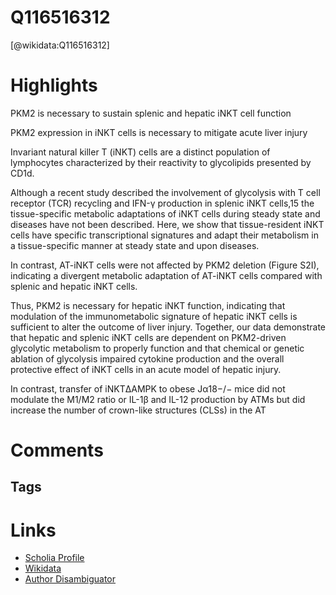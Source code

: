 
Q116516312
==========
  
  [@wikidata:Q116516312]  
  

# Highlights
PKM2 is necessary to sustain splenic and hepatic iNKT cell function

PKM2 expression in iNKT cells is necessary to mitigate acute liver injury

Invariant natural killer T (iNKT) cells are a distinct population of lymphocytes characterized by their reactivity to glycolipids presented by CD1d.


Although a recent study described the involvement of glycolysis with T cell receptor (TCR) recycling and IFN-γ production in splenic iNKT cells,15 the tissue-specific metabolic adaptations of iNKT cells during steady state and diseases have not been described. Here, we show that tissue-resident iNKT cells have specific transcriptional signatures and adapt their metabolism in a tissue-specific manner at steady state and upon diseases.


In contrast, AT-iNKT cells were not affected by PKM2 deletion (Figure S2I), indicating a divergent metabolic adaptation of AT-iNKT cells compared with splenic and hepatic iNKT cells.

Thus, PKM2 is necessary for hepatic iNKT function, indicating that modulation of the immunometabolic signature of hepatic iNKT cells is sufficient to alter the outcome of liver injury. Together, our data demonstrate that hepatic and splenic iNKT cells are dependent on PKM2-driven glycolytic metabolism to properly function and that chemical or genetic ablation of glycolysis impaired cytokine production and the overall protective effect of iNKT cells in an acute model of hepatic injury.

 In contrast, transfer of iNKTΔAMPK to obese Jα18−/− mice did not modulate the M1/M2 ratio or IL-1β and IL-12 production by ATMs but did increase the number of crown-like structures (CLSs) in the AT 

 
# Comments

## Tags

# Links
  
 * [Scholia Profile](https://scholia.toolforge.org/work/Q116516312)  
 * [Wikidata](https://www.wikidata.org/wiki/Q116516312)  
 * [Author Disambiguator](https://author-disambiguator.toolforge.org/work_item_oauth.php?id=Q116516312&batch_id=&match=1&author_list_id=&doit=Get+author+links+for+work)  
